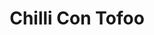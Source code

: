---
title: Chilli Con Tofoo
summary: Budget-friendly vegan chilli with Tofoo, beans, tomatoes, and warming spices.

linkout: https://tofoo.co.uk/recipes/chilli-con-tofu-for-under-5/

tags:
- vegan
- chilli
- tofoo
- budget

servings: 4
time: 40m

ingredients:
- 1 pack Tofoo Naked tofu, crumbled
- 1 onion, chopped
- 2 cloves garlic, minced
- 1 red pepper, chopped
- 1 can chopped tomatoes
- 1 can kidney beans, drained
- 1 tbsp tomato puree
- 1 tsp ground cumin
- 1 tsp smoked paprika
- 1/2 tsp chilli powder
- 2 tbsp vegetable oil
- Salt and pepper, to taste

directions:
- Heat oil in a pan, sauté onion, garlic, and pepper until soft.
- Add crumbled tofu and cook for 5 minutes.
- Stir in spices, tomato puree, chopped tomatoes, and kidney beans.
- Simmer for 20–25 minutes, season to taste, and serve.
---